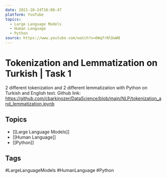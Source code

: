 ```yaml
---
date: 2021-10-24T16:08:47
platform: YouTube
topics:
  - Large Language Models
  - Human Language
  - Python
source: https://www.youtube.com/watch?v=OWqfrNlDwW8
---
```

# Tokenization and Lemmatization on Turkish | Task 1

2 different tokenization and 2 different lemmatization with Python on Turkish and English text.
Github link: https://github.com/cbarkinozer/DataScience/blob/main/NLP/tokenization_and_lemmatization.ipynb

## Topics
- [[Large Language Models]]
- [[Human Language]]
- [[Python]]

## Tags
#LargeLanguageModels #HumanLanguage #Python